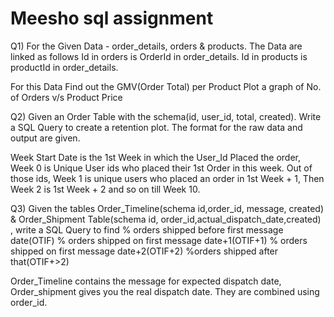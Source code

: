 # Meesho sql assignment

Q1) For the Given Data - order_details, orders & products. The Data are linked as follows
       Id in orders is OrderId in order_details.
       Id in products is productId in order_details.

For this Data 
Find out the GMV(Order Total) per Product
Plot a graph of No. of Orders v/s Product Price 


Q2) Given an Order Table with the schema(id, user_id, total, created). Write a SQL Query to create a retention plot. The format for the raw data and output are given. 

Week Start Date is the 1st Week in which the User_Id Placed the order, Week 0 is Unique User ids who placed their 1st Order in this week. Out of those ids, Week 1 is unique users who placed an order in 1st Week + 1, Then Week 2 is 1st Week + 2 and so on till Week 10.

Q3) Given the tables Order_Timeline(schema id,order_id,  message, created) & Order_Shipment  Table(schema id, order_id,actual_dispatch_date,created) , write a SQL Query to find
% orders shipped before first message date(OTIF)
% orders shipped on first message date+1(OTIF+1)
% orders shipped on first message date+2(OTIF+2)
%orders shipped after that(OTIF+>2)

Order_Timeline contains the message for expected dispatch date, Order_shipment gives you the real dispatch date. They are combined using order_id.
